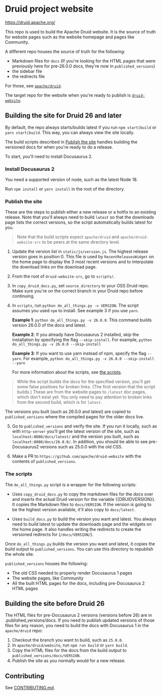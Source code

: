 # Druid project website

https://druid.apache.org/

This repo is used to build the Apache Druid website. It is the source of truth for website pages such as the website homepage and pages like Community.

A different repo houses the source of truth for the following:
* Markdown files for `docs` (If you're looking for the HTML pages that were previously here for pre-26.0.0 docs, they're now in `published_versions`)
* the sidebar file
* the redirects file

For those, see [`apache/druid`](https://github.com/apache/druid/). 

The target repo for the website when you're ready to publish is [`druid-website`](https://github.com/apache/druid-website).

## Building the site for Druid 26 and later

By default, the repo always starts/builds latest if you run `npm start|build` or `yarn start|build`. This way, you can always view the site locally.

The build scripts described in [Publish the site](#publish-the-site) handles building the versioned docs for when you're ready to do a release.

To start, you'll need to install Docusaurus 2.  

### Install Docusaurus 2

You need a supported version of node, such as the latest Node 18.

Run `npm install` or `yarn install` in the root of the directory.

### Publish the site

These are the steps to publish either a new release or a hotfix to an existing release. Note that you'll always need to build `latest` so that the downloads page lists the correct versions, so the script automatically builds latest for you.

> Note that the build scripts expect `apache/druid` and `apache/druid-website-src` to be peers at the same directory level.

1. Update the version list in `static/js/version.js`. The highest release version goes in position 0. This file is used by `RecentReleasesWidget` on the home page to display the 3 most recent versions and to interpolate the download links on the download page.

2. From the root of `druid-website-src`, go to `scripts/`.

3. In `copy_druid_docs.py`, set `source_directory` to your OSS Druid repo. Make sure you're on the correct branch in your Druid repo before continuing. 

4. In `scripts`, run `python do_all_things.py -v VERSION`. The script assumes you used `npm` to install. See example 3 if you use `yarn`.

   **Example 1**: `python do_all_things.py -v 26.0.0`. This command builds version 26.0.0 of the docs and latest.

   **Example 2**: If you already have Docusaurus 2 installed, skip the installation by specifying the flag `--skip-install`. For example, `python do_all_things.py -v 26.0.0 --skip-install`

   **Example 3**: If you want to use yarn instead of npm, specify the flag `--yarn`. For example, `python do_all_things.py -v 26.0.0 --skip-install --yarn`

   For more information about the scripts, see [the scripts](#the-scripts).

> While the script builds the docs for the specified version, you'll get some false positives for broken links. (The first version that the script builds.) These are from the website pages to `/latest` doc pages, which don't exist yet. You only need to pay attention to broken links from the second build, which is for `latest`.

   The versions you built (such as 26.0.0 and latest) are copied to `published_versions` where the compiled pages for the older docs live.

5. Go to `published_versions` and verify the site. If you run it locally, such as with `http-server` you'll get the latest version of the site, such as `localhost:8080/docs/latest/` and the version you built, such as `localhost:8080/docs/26.0.0/`. In addition, you should be able to see pre-Docusaurus2 versions such as 25.0.0 with the old CSS.

6. Make a PR to `https://github.com/apache/druid-website` with the contents of `published_versions`.

### The scripts

The `do_all_things.py` script is a wrapper for the following scripts:

- Uses `copy_druid_docs.py` to copy the markdown files for the docs over and inserts the actual Druid version for the variable {{DRUIDVERSION}}. It copies the Markdown files to `docs/VERSION`. If the version is going to be the highest version available, it'll also copy to `docs/latest`.

- Uses `build_docs.py` to build the version you want and latest. You always need to build latest to update the downloads page and the widgets on the home page. It also handles writing the redirects to create the versioned redirects for (`/docs/VERSION/`). 

Once `do_all_things.py` builds the version you want and latest, it copies the build output to `published_versions`. You can use this directory to republish the whole site.

`published_versions` houses the following:

- The old CSS needed to properly render Docusaurus 1 pages
- The website pages, like Community
- All the built HTML pages for the docs, including pre-Docusaurus 2 HTML pages

## Building the site before Druid 26

The HTML files for pre-Docusaurus 2 versions (versions before 26) are in .published_versions/docs. If you need to publish updated versions of those files for any reason, you need to build the docs with Docusaurus 1 in the `apache/druid` repo:

1. Checkout the branch you want to build, such as `25.0.0`.
2. In `apache/druid/website`, run `npm run build` or `yarn build`.
3. Copy the HTML files for the docs from the build output to `published_versions/docs/VERSION`.
4. Publish the site as you normally would for a new release.

## Contributing

See [CONTRIBUTING.md](https://github.com/apache/druid-website-src/blob/master/CONTRIBUTING.md).

